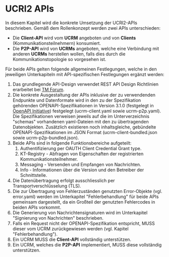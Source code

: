 # UCRI2 APIs
In diesem Kapitel wird die konkrete Umsetzung der UCRI2-APIs beschrieben. Gemäß dem Rollenkonzept werden zwei APIs unterschieden:
- Die **Client-API** wird vom **UCRM** angeboten und von **Clients** (Kommunikationsteilnehmern) konsumiert.
- Die **P2P-API** wird von **UCRMs** angeboten, welche eine Verbindung mit anderen **UCRMs** herstellen wollen, falls dies durch die Kommunikationstopologie so vorgesehen ist.

Für beide APIs gelten folgende allgemeinen Festlegungen, welche in den jeweiligen Unterkapiteln mit API-spezifischen Festlegungen ergänzt werden:
1. Das grundlegende API-Design verwendet REST API Design Richtlinien erarbeitet bei [TM Forum](https://www.tmforum.org/).
2. Die konkrete Ausgestaltung der APIs inklusive der zu verwendenden Endpunkte und Datenformate wird in den zu der Spezifikation gehörenden OPENAPI-Spezifikationen in Version 3.1.0 (festgelegt in [OpenAPI Initiative](https://www.openapis.org/)) festgelegt (ucrm-client.yaml sowie ucrm-p2p.yaml). Die Spezifikationen verweisen jeweils auf die im Unterverzeichnis "schemas" vorhandenen yaml-Dateien mit den zu übertragenden Datenobjekten. Zusätzlich existieren noch inhaltsgleiche, gebündelte OPENAPI-Spezifikationen im JSON Format (ucrm-client-bundled.json sowie ucrm-p2p-bundled.json).
3. Beide APIs sind in folgende Funktionsbereiche aufgeteilt:
    1. Authentifizierung per OAUTH Client Credential Grant type. 
    2. KT-Registry - Abfragen von Eigenschaften der registrierten Kommunikationsteilnehmer.
    3. Messaging - Versenden und Empfangen von Nachrichten.
    4. Info - Informationen über die Version und den Betreiber der Schnittstelle.
4. Die Datenübertragung erfolgt ausschliesslich per Transportverschlüsselung (TLS).
5. Die zur Übertragung von Fehlerzuständen genutzten Error-Objekte (vgl. error.yaml) werden im Unterkapitel "Fehlerbehandlung" für beide APIs gemeinsam dargestellt, da ein Großteil der genutzten Fehlercodes in beiden APIs vorkommt.
6. Die Generierung von Nachrichtensignaturen wird im Unterkapitel "Signierung von Nachrichten" beschrieben. 
7. Falls ein Request nicht der OPENAPI-Spezifikation entspricht, MUSS dieser vom UCRM zurückgewiesen werden (vgl. Kapitel "Fehlerbehandlung").
8. Ein UCRM MUSS die **Client-API** vollständig unterstützen.
9. Ein UCRM, welches die **P2P-API** implementiert, MUSS diese vollständig unterstützen.

